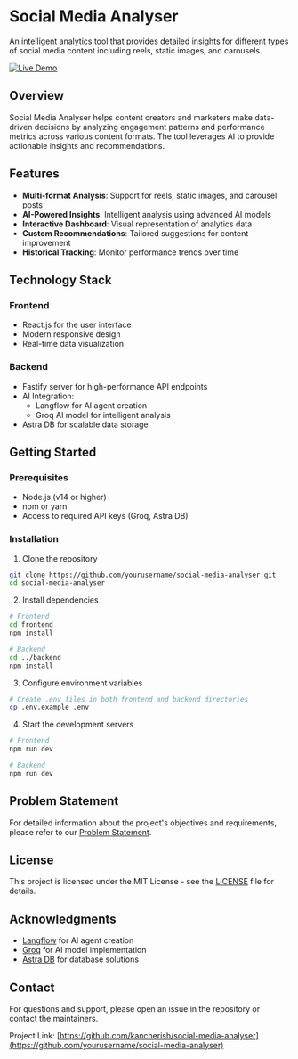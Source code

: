# Social Media Analyser

An intelligent analytics tool that provides detailed insights for different types of social media content including reels, static images, and carousels.

[![Live Demo](https://img.shields.io/badge/Live-Demo-brightgreen)](https://social-media-analyser.vercel.app/)

## Overview

Social Media Analyser helps content creators and marketers make data-driven decisions by analyzing engagement patterns and performance metrics across various content formats. The tool leverages AI to provide actionable insights and recommendations.

## Features

- **Multi-format Analysis**: Support for reels, static images, and carousel posts
- **AI-Powered Insights**: Intelligent analysis using advanced AI models
- **Interactive Dashboard**: Visual representation of analytics data
- **Custom Recommendations**: Tailored suggestions for content improvement
- **Historical Tracking**: Monitor performance trends over time

## Technology Stack

### Frontend
- React.js for the user interface
- Modern responsive design
- Real-time data visualization

### Backend
- Fastify server for high-performance API endpoints
- AI Integration:
  - Langflow for AI agent creation
  - Groq AI model for intelligent analysis
- Astra DB for scalable data storage

## Getting Started

### Prerequisites
- Node.js (v14 or higher)
- npm or yarn
- Access to required API keys (Groq, Astra DB)

### Installation

1. Clone the repository
```bash
git clone https://github.com/yourusername/social-media-analyser.git
cd social-media-analyser
```

2. Install dependencies
```bash
# Frontend
cd frontend
npm install

# Backend
cd ../backend
npm install
```

3. Configure environment variables
```bash
# Create .env files in both frontend and backend directories
cp .env.example .env
```

4. Start the development servers
```bash
# Frontend
npm run dev

# Backend
npm run dev
```

## Problem Statement

For detailed information about the project's objectives and requirements, please refer to our [Problem Statement](./public/HACKATHON_PROBLEM_STATEMENT.pdf).

## License

This project is licensed under the MIT License - see the [LICENSE](LICENSE) file for details.

## Acknowledgments

- [Langflow](https://astra.datastax.com/langflow) for AI agent creation
- [Groq](https://groq.com/) for AI model implementation
- [Astra DB](https://astra.datastax.com/) for database solutions

## Contact

For questions and support, please open an issue in the repository or contact the maintainers.

Project Link: [https://github.com/kancherish/social-media-analyser](https://github.com/yourusername/social-media-analyser)